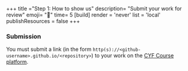 +++
title ="Step 1: How to show us"
description= "Submit your work for review"
emoji= "🤖"
time= 5
[build]
  render = 'never'
  list = 'local'
  publishResources = false 
+++

### Submission

You must submit a link (in the form `http(s)://<github-username>.github.io/<repository>`) to your work on the [CYF Course platform](https://application-process.codeyourfuture.io).



